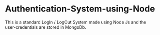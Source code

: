 # Authentication-System-using-Node
This is a standard LogIn / LogOut System made using Node Js and the user-credentials are stored in MongoDb.
